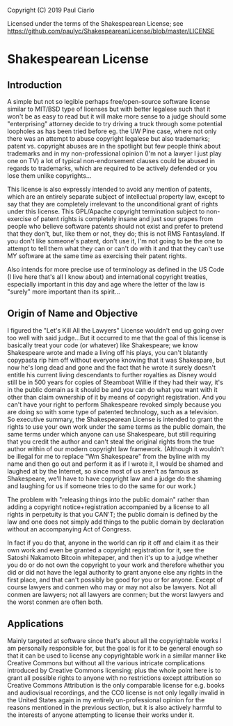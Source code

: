 Copyright (C) 2019 Paul Ciarlo

Licensed under the terms of the Shakespearean License; see https://github.com/paulyc/ShakespeareanLicense/blob/master/LICENSE

# Shakespearean License
## Introduction
A simple but not so legible perhaps free/open-source software license similar to MIT/BSD type of licenses but with better legalese such that it won't be as easy to read but it will make more sense to a judge should some "enterprising" attorney decide to try driving a truck through some potential loopholes as has been tried before eg. the UW Pine case, where not only there was an attempt to abuse copyright legalese but also trademarks; patent vs. copyright abuses are in the spotlight but few people think about trademarks and in my non-professional opinion (I'm not a lawyer I just play one on TV) a lot of typical non-endorsement clauses could be abused in regards to trademarks, which are required to be actively defended or you lose them unlike copyrights...

This license is also expressly intended to avoid any mention of patents, which are an entirely separate subject of intellectual property law, except to say that they are completely irrelevant to the unconditional grant of rights under this license. This GPL/Apache copyright termination subject to non-exercise of patent rights is completely insane and just sour grapes from people who believe software patents should not exist and prefer to pretend that they don't, but, like them or not, they do; this is not RMS Fantasyland. If you don't like someone's patent, don't use it, I'm not going to be the one to attempt to tell them what they can or can't do with it and that they can't use MY software at the same time as exercising their patent rights.

Also intends for more precise use of terminology as defined in the US Code (I live here that's all I know about) and international copyright treaties, especially important in this day and age where the letter of the law is "surely" more important than its spirit...

## Origin of Name and Objective
I figured the "Let's Kill All the Lawyers" License wouldn't end up going over too well with said judge...But it occurred to me that the goal of this license is basically treat your code (or whatever) like Shakespeare; we know Shakespeare wrote and made a living off his plays, you can't blatantly copypasta rip him off without everyone knowing that it was Shakespare, but now he's long dead and gone and the fact that he wrote it surely doesn't entitle his current living descendants to further royalties as Disney would still be in 500 years for copies of Steamboat Willie if they had their way, it's in the public domain as it should be and you can do what you want with it other than claim ownership of it by means of copyright registration. And you can't have your right to perform Shakespeare revoked simply because you are doing so with some type of patented technology, such as a television. So executive summary, the Shakespearean License is intended to grant the rights to use your own work under the same terms as the public domain, the same terms under which anyone can use Shakespeare, but still requiring that you credit the author and can't steal the original rights from the true author within of our modern copyright law framework. (Although it wouldn't be illegal for me to replace "Wm Shakespeare" from the byline with my name and then go out and perform it as if I wrote it, I would be shamed and laughed at by the Internet, so since most of us aren't as famous as Shakespeare, we'll have to have copyright law and a judge do the shaming and laughing for us if someone tries to do the same for our work.)

The problem with "releasing things into the public domain" rather than adding a copyright notice+registration accompanied by a license to all rights in perpetuity is that you CAN'T; the public domain is defined by the law and one does not simply add things to the public domain by declaration without an accompanying Act of Congress.

In fact if you do that, anyone in the world can rip it off and claim it as their own work and even be granted a copyright registration for it, see the Satoshi Nakamoto Bitcoin whitepaper, and then it's up to a judge whether you do or do not own the copyright to your work and therefore whether you did or did not have the legal authority to grant anyone else any rights in the first place, and that can't possibly be good for you or for anyone. Except of course lawyers and conmen who may or may not also be lawyers. Not all conmen are lawyers; not all lawyers are conmen; but the worst lawyers and the worst conmen are often both.

## Applications
Mainly targeted at software since that's about all the copyrightable works I am personally responsible for, but the goal is for it to be general enough so that it can be used to license any copyrightable work in a similar manner like Creative Commons but without all the various intricate complications introduced by Creative Commons licensing; plus the whole point here is to  grant all possible rights to anyone with no restrictions except attribution so Creative Commons Attribution is the only comparable license for e.g. books and audiovisual recordings, and the CC0 license is not only legally invalid in the United States again in my entirely un-professional opinion for the reasons mentioned in the previous section, but it is also actively harmful to the interests of anyone attempting to license their works under it.
